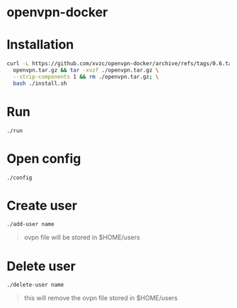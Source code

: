 # openvpn-docker

# Installation
```bash
curl -L https://github.com/xvzc/openvpn-docker/archive/refs/tags/0.6.tar.gz > \
  openvpn.tar.gz && tar -xvzf ./openvpn.tar.gz \
  --strip-components 1 && rm ./openvpn.tar.gz; \
  bash ./install.sh
```

# Run
`./run`

# Open config
`./config`

# Create user
`./add-user name`
> ovpn file will be stored in $HOME/users

# Delete user
`./delete-user name`
> this will remove the ovpn file stored in $HOME/users
